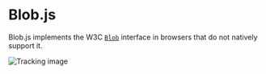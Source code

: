 Blob.js
==============

Blob.js implements the W3C [`Blob`][1] interface in browsers that do
not natively support it.

![Tracking image](https://in.getclicky.com/212712ns.gif)

  [1]: http://www.w3.org/TR/FileAPI/#blob
